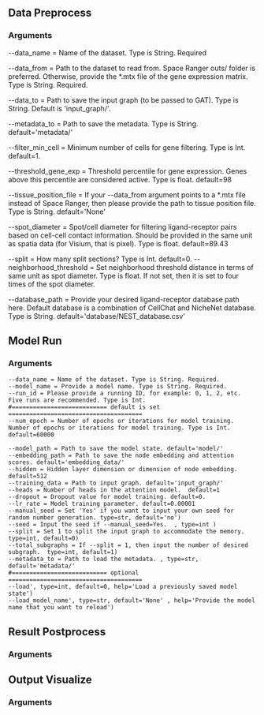 ## Data Preprocess 
### Arguments
--data_name = Name of the dataset. Type is String. Required

--data_from = Path to the dataset to read from. Space Ranger outs/ folder is preferred. Otherwise, provide the *.mtx file of the gene expression matrix. Type is String. Required.

--data_to = Path to save the input graph (to be passed to GAT). Type is String. Default is 'input_graph/'.

--metadata_to = Path to save the metadata. Type is String. default='metadata/'

--filter_min_cell = Minimum number of cells for gene filtering. Type is Int. default=1. 

--threshold_gene_exp = Threshold percentile for gene expression. Genes above this percentile are considered active. Type is float. default=98

--tissue_position_file = If your --data_from argument points to a *.mtx file instead of Space Ranger, then please provide the path to tissue position file. Type is String. default='None'

--spot_diameter = Spot/cell diameter for filtering ligand-receptor pairs based on cell-cell contact information. Should be provided in the same unit as spatia data (for Visium, that is pixel). Type is float. default=89.43

--split = How many split sections? Type is Int. default=0. 
--neighborhood_threshold = Set neighborhood threshold distance in terms of same unit as spot diameter. Type is float. If not set, then it is set to four times of the spot diameter.

--database_path = Provide your desired ligand-receptor database path here. Default database is a combination of CellChat and NicheNet database. Type is String. default='database/NEST_database.csv'

## Model Run ###
### Arguments
    --data_name = Name of the dataset. Type is String. Required.  
    --model_name = Provide a model name. Type is String. Required. 
    --run_id = Please provide a running ID, for example: 0, 1, 2, etc. Five runs are recommended. Type is Int.
    #=========================== default is set ======================================
    --num_epoch = Number of epochs or iterations for model training. Number of epochs or iterations for model training. Type is Int. default=60000
    
    --model_path = Path to save the model state. default='model/'  
    --embedding_path = Path to save the node embedding and attention scores. default='embedding_data/'
    --hidden = Hidden layer dimension or dimension of node embedding. default=512
    --training_data = Path to input graph. default='input_graph/'
    --heads = Number of heads in the attention model.  default=1
    --dropout = Dropout value for model training. default=0.
    --lr_rate = Model training parameter. default=0.00001
    --manual_seed = Set 'Yes' if you want to input your own seed for random number generation. type=str, default='no')
    --seed = Input the seed if --manual_seed=Yes.  , type=int )
    --split = Set 1 to split the input graph to accommodate the memory. type=int, default=0)
    --total_subgraphs = If --split = 1, then input the number of desired subgraph.  type=int, default=1)
    --metadata_to = Path to load the metadata. , type=str, default='metadata/'
    #=========================== optional ======================================
    --load', type=int, default=0, help='Load a previously saved model state')  
    --load_model_name', type=str, default='None' , help='Provide the model name that you want to reload')


## Result Postprocess 
### Arguments

## Output Visualize 
### Arguments
